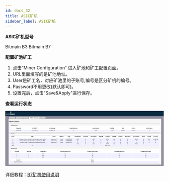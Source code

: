 ```yaml
---
id: docs_32
title: ASIC矿机
sidebar_label: ASIC矿机
---
```


**ASIC矿机型号**

Bitmain B3
Bitmain B7

**配置矿池矿工**

1. 点击”Miner Configuration“ 进入矿池和矿工配置页面。
2. URL里面填写的是矿池地址。
3. User是矿工名，对应矿池里的子账号,编号是区分矿机的编号。
4. Password不用更改(默认即可)。
5. 设置完后，点击“Save&Apply"进行保存。

**查看运行状态**

![image.png](img/59.png)

详细教程：[B7矿机使用说明](https://support.bitmain.com/hc/zh-cn/articles/360020739874-B7%E7%9F%BF%E6%9C%BA%E4%BD%BF%E7%94%A8%E8%AF%B4%E6%98%8E)

